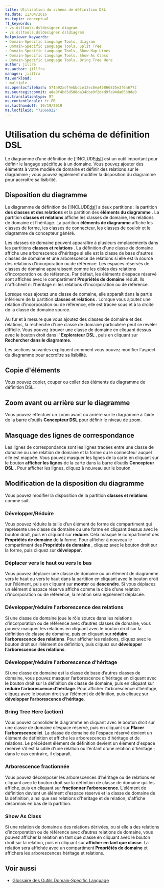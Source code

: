 ```yaml
---
title: Utilisation du schéma de définition DSL
ms.date: 11/04/2016
ms.topic: conceptual
f1_keywords:
- vs.dsltools.dsldesigner.diagram
- vs.dsltools.dsldesigner.dsldiagram
helpviewer_keywords:
- Domain-Specific Language Tools, diagram
- Domain-Specific Language Tools, Split Tree
- Domain-Specific Language Tools, Show Map Lines
- Domain-Specific Language Tools, Show As Class
- Domain-Specific Language Tools, Bring Tree Here
author: jillre
ms.author: jillfra
manager: jillfra
ms.workload:
- multiple
ms.openlocfilehash: 571a92adf4ebbdce12ec8ea45866835e3f6a6772
ms.sourcegitcommit: a8e8f4bd5d508da34bbe9f2d4d9fa94da0539de0
ms.translationtype: MT
ms.contentlocale: fr-FR
ms.lasthandoff: 10/19/2019
ms.locfileid: "72666922"
---
```

# <a name="working-with-the-dsl-definition-diagram"></a>Utilisation du schéma de définition DSL
Le diagramme d’une définition de [!INCLUDE[dsl](../modeling/includes/dsl_md.md)] est un outil important pour définir le langage spécifique à un domaine. Vous pouvez ajouter des éléments à votre modèle de domaine et définir des relations sur le diagramme ; vous pouvez également modifier la disposition du diagramme pour accroître sa lisibilité.

## <a name="the-layout-of-the-diagram"></a>Disposition du diagramme
 Le diagramme de définition de [!INCLUDE[dsl](../modeling/includes/dsl_md.md)] a deux partitions : la partition **des classes et des relations** et la partition des **éléments du diagramme** . La partition **classes et relations** affiche les classes de domaine, les relations de domaine et l’héritage. La partition **éléments de diagramme** affiche les classes de forme, les classes de connecteur, les classes de couloir et le diagramme de concepteur généré.

 Les classes de domaine peuvent apparaître à plusieurs emplacements dans les partitions **classes et relations** . La définition d'une classe de domaine affiche une arborescence d'héritage si elle est la classe de base d'autres classes de domaine et une arborescence de relations si elle est la source des relations d'incorporation ou de référence. Les espaces réservés de classes de domaine apparaissent comme les cibles des relations d'incorporation ou de référence. Par défaut, les éléments d’espace réservé sont affichés avec le compartiment **Propriétés de domaine** réduit. Ils n'affichent ni l'héritage ni les relations d'incorporation ou de référence.

 Lorsque vous ajoutez une classe de domaine, elle apparaît dans la partie inférieure de la partition **classes et relations** . Lorsque vous ajoutez une relation d'incorporation ou de référence, elle est tracée sous et à la droite de la classe de domaine source.

 Au fur et à mesure que vous ajoutez des classes de domaine et des relations, la recherche d'une classe de domaine particulière peut se révéler difficile. Vous pouvez trouver une classe de domaine en cliquant dessus avec le bouton droit dans l' **Explorateur DSL** , puis en cliquant sur **Rechercher dans le diagramme**.

 Les sections suivantes expliquent comment vous pouvez modifier l'aspect du diagramme pour accroître sa lisibilité.

## <a name="copying-elements"></a>Copie d'éléments
 Vous pouvez copier, couper ou coller des éléments du diagramme de définition DSL.

## <a name="zooming-in-or-out-on-the-diagram"></a>Zoom avant ou arrière sur le diagramme
 Vous pouvez effectuer un zoom avant ou arrière sur le diagramme à l’aide de la barre d’outils **Concepteur DSL** pour définir le niveau de zoom.

## <a name="hiding-map-lines"></a>Masquage des lignes de correspondance
 Les lignes de correspondance sont les lignes tracées entre une classe de domaine ou une relation de domaine et la forme ou le connecteur auquel elle est mappée. Vous pouvez masquer les lignes de la carte en cliquant sur le bouton **afficher les lignes** de la carte dans la barre d’outils **Concepteur DSL** . Pour afficher les lignes, cliquez à nouveau sur le bouton.

## <a name="changing-the-diagram-layout"></a>Modification de la disposition du diagramme
 Vous pouvez modifier la disposition de la partition **classes et relations** comme suit.

### <a name="expandcollapse"></a>Développer/Réduire
 Vous pouvez réduire la taille d’un élément de forme de compartiment qui représente une classe de domaine ou une forme en cliquant dessus avec le bouton droit, puis en cliquant sur **réduire**. Cela masque le compartiment des **Propriétés de domaine** de la forme. Pour afficher à nouveau le compartiment des **Propriétés de domaine** , cliquez avec le bouton droit sur la forme, puis cliquez sur **développer**.

### <a name="move-updown"></a>Déplacer vers le haut ou vers le bas
 Vous pouvez déplacer une classe de domaine ou un élément de diagramme vers le haut ou vers le haut dans la partition en cliquant avec le bouton droit sur l’élément, puis en cliquant sur **monter** ou **descendre**. Si vous déplacez un élément d'espace réservé affiché comme la cible d'une relation d'incorporation ou de référence, la relation sera également déplacée.

### <a name="expandcollapse-relationships-tree"></a>Développer/réduire l'arborescence des relations
 Si une classe de domaine joue le rôle source dans les relations d’incorporation ou de référence avec d’autres classes de domaine, vous pouvez masquer les relations en cliquant avec le bouton droit sur la définition de classe de domaine, puis en cliquant sur **réduire l’arborescence des relations**. Pour afficher les relations, cliquez avec le bouton droit sur l’élément de définition, puis cliquez sur **développer l’arborescence des relations**.

### <a name="expandcollapse-inheritance-tree"></a>Développer/réduire l'arborescence d'héritage
 Si une classe de domaine est la classe de base d’autres classes de domaine, vous pouvez masquer l’arborescence d’héritage en cliquant avec le bouton droit sur la définition de classe de domaine, puis en cliquant sur **réduire l’arborescence d’héritage**. Pour afficher l’arborescence d’héritage, cliquez avec le bouton droit sur l’élément de définition, puis cliquez sur **développer l’arborescence d’héritage**.

### <a name="bring-tree-here"></a>Bring Tree Here (action)
 Vous pouvez consolider le diagramme en cliquant avec le bouton droit sur une classe de domaine d’espace réservé, puis en cliquant sur **Placer l’arborescence ici**. La classe de domaine de l'espace réservé devient un élément de définition et affiche les arborescences d'héritage et de relations. Le précédent élément de définition devient un élément d'espace réservé s'il est la cible d'une relation ou l'enfant d'une relation d'héritage ; dans le cas contraire, il disparaît.

### <a name="split-tree"></a>Arborescence fractionnée
 Vous pouvez décomposer les arborescences d’héritage ou de relations en cliquant avec le bouton droit sur la définition de classe de domaine qui les affiche, puis en cliquant sur **fractionner l’arborescence**. L'élément de définition devient un élément d'espace réservé et la classe de domaine de la définition, ainsi que ses relations d'héritage et de relation, s'affiche désormais en bas de la partition.

### <a name="show-as-class"></a>Show As Class
 Si une relation de domaine a des relations dérivées, ou si elle a des relations d’incorporation ou de référence avec d’autres relations de domaine, vous pouvez afficher la relation en tant que classe en cliquant avec le bouton droit sur la relation, puis en cliquant sur **afficher en tant que classe**. La relation sera affichée avec un compartiment **Propriétés de domaine** et affichera les arborescences héritage et relations.

## <a name="see-also"></a>Voir aussi

- [Glossaire des Outils Domain-Specific Language](https://msdn.microsoft.com/ca5e84cb-a315-465c-be24-76aa3df276aa)